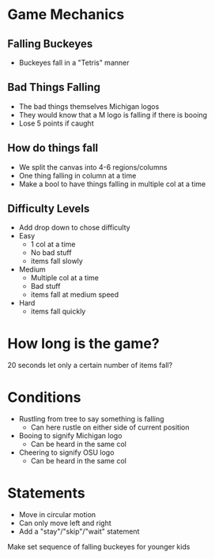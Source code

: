 # Game Mechanics

## Falling Buckeyes
- Buckeyes fall in a "Tetris" manner

## Bad Things Falling
- The bad things themselves Michigan logos
- They would know that a M logo is falling if there is booing
- Lose 5 points if caught

## How do things fall
- We split the canvas into 4-6 regions/columns
- One thing falling in column at a time
- Make a bool to have things falling in multiple col at a time


## Difficulty Levels
- Add drop down to chose difficulty
- Easy
    - 1 col at a time
    - No bad stuff
    - items fall slowly
- Medium
    - Multiple col at a time
    - Bad stuff
    - items fall at medium speed
- Hard
    - items fall quickly

# How long is the game?
20 seconds
let only a certain number of items fall?

# Conditions
- Rustling from tree to say something is falling
    - Can here rustle on either side of current position
- Booing to signify Michigan logo
    - Can be heard in the same col
- Cheering to signify OSU logo
    - Can be heard in the same col

# Statements
- Move in circular motion
- Can only move left and right
- Add a "stay"/"skip"/"wait" statement


Make set sequence of falling buckeyes for younger kids


